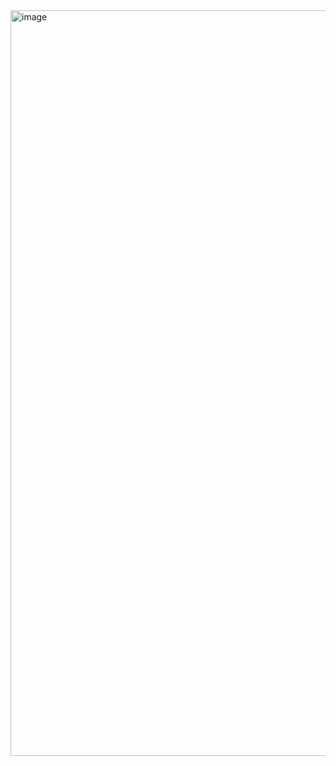 <img width="1193" alt="image" src="https://github.com/user-attachments/assets/31b0806b-e2ce-4673-a190-fcedd829e301">
